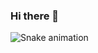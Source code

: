 ### Hi there 👋

![Snake animation](https://github.com/MatheusRoichman/MatheusRoichman/blob/output/github-contribution-grid-snake.svg)

<!--
**MatheusRoichman/MatheusRoichman** is a ✨ _special_ ✨ repository because its `README.md` (this file) appears on your GitHub profile.

Here are some ideas to get you started:

- 🔭 I’m currently working on ...
- 🌱 I’m currently learning ...
- 👯 I’m looking to collaborate on ...
- 🤔 I’m looking for help with ...
- 💬 Ask me about ...
- 📫 How to reach me: ...
- 😄 Pronouns: ...
- ⚡ Fun fact: ...
-->
